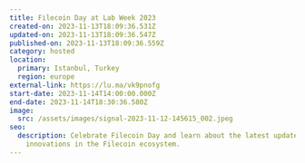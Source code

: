 ```yaml
---
title: Filecoin Day at Lab Week 2023
created-on: 2023-11-13T18:09:36.531Z
updated-on: 2023-11-13T18:09:36.547Z
published-on: 2023-11-13T18:09:36.559Z
category: hosted
location:
  primary: Istanbul, Turkey
  region: europe
external-link: https://lu.ma/vk9pnofg
start-date: 2023-11-14T14:00:00.000Z
end-date: 2023-11-14T18:30:36.580Z
image:
  src: /assets/images/signal-2023-11-12-145615_002.jpeg
seo:
  description: Celebrate Filecoin Day and learn about the latest updates and
    innovations in the Filecoin ecosystem.
---
```

